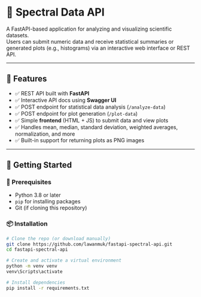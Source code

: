 # 🔬 Spectral Data API

A FastAPI-based application for analyzing and visualizing scientific datasets.  
Users can submit numeric data and receive statistical summaries or generated plots (e.g., histograms) via an interactive web interface or REST API.

---

## 🚀 Features

- ✅ REST API built with **FastAPI**
- ✅ Interactive API docs using **Swagger UI**
- ✅ POST endpoint for statistical data analysis (`/analyze-data`)
- ✅ POST endpoint for plot generation (`/plot-data`)
- ✅ Simple **frontend** (HTML + JS) to submit data and view plots
- ✅ Handles mean, median, standard deviation, weighted averages, normalization, and more
- ✅ Built-in support for returning plots as PNG images

---

## 🏁 Getting Started

### 🔧 Prerequisites

- Python 3.8 or later
- `pip` for installing packages
- Git (if cloning this repository)

### 📦 Installation

```bash
# Clone the repo (or download manually)
git clone https://github.com/lawanmuk/fastapi-spectral-api.git
cd fastapi-spectral-api

# Create and activate a virtual environment
python -m venv venv
venv\Scripts\activate  

# Install dependencies
pip install -r requirements.txt

